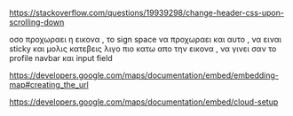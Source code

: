 https://stackoverflow.com/questions/19939298/change-header-css-upon-scrolling-down


οσο προχωραει η εικονα , το sign space να προχωραει και αυτο , να ειναι sticky 
και μολις κατεβεις λιγο πιο κατω απο την εικονα , να γινει σαν το profile navbar και input field 

https://developers.google.com/maps/documentation/embed/embedding-map#creating_the_url

https://developers.google.com/maps/documentation/embed/cloud-setup